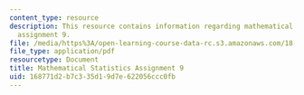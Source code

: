 ```yaml
---
content_type: resource
description: This resource contains information regarding mathematical statistics,
  assignment 9.
file: /media/https%3A/open-learning-course-data-rc.s3.amazonaws.com/18-655-mathematical-statistics-spring-2016/168771d2b7c335d19d7e622056ccc0fb_MIT18_655S16_ProblemSet_9.pdf
file_type: application/pdf
resourcetype: Document
title: Mathematical Statistics Assignment 9
uid: 168771d2-b7c3-35d1-9d7e-622056ccc0fb
---
```

